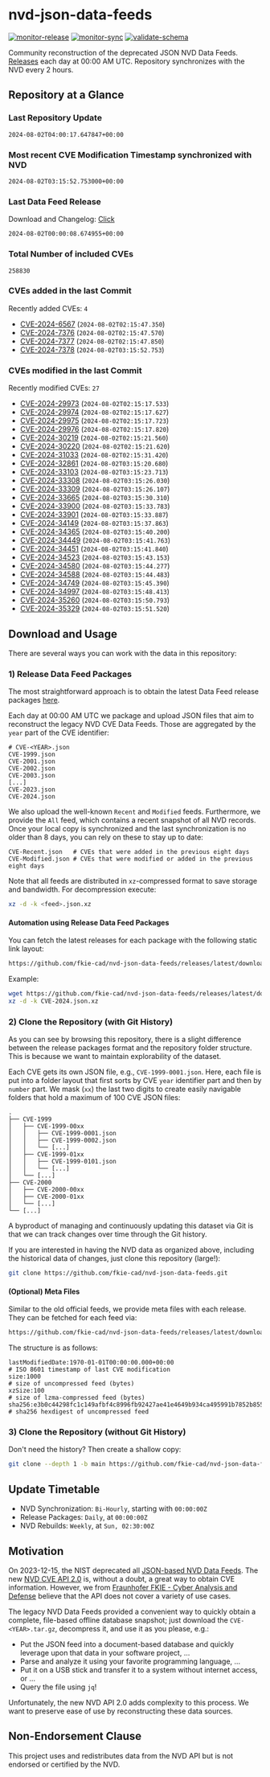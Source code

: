 # nvd-json-data-feeds

[![monitor-release](https://github.com/fkie-cad/nvd-json-data-feeds/actions/workflows/monitor_release.yml/badge.svg)](https://github.com/fkie-cad/nvd-json-data-feeds/actions/workflows/monitor_release.yml)
[![monitor-sync](https://github.com/fkie-cad/nvd-json-data-feeds/actions/workflows/monitor_sync.yml/badge.svg)](https://github.com/fkie-cad/nvd-json-data-feeds/actions/workflows/monitor_sync.yml)
[![validate-schema](https://github.com/fkie-cad/nvd-json-data-feeds/actions/workflows/validate_schema.yml/badge.svg)](https://github.com/fkie-cad/nvd-json-data-feeds/actions/workflows/validate_schema.yml)

Community reconstruction of the deprecated JSON NVD Data Feeds.
[Releases](https://github.com/fkie-cad/nvd-json-data-feeds/releases/latest) each day at 00:00 AM UTC.
Repository synchronizes with the NVD every 2 hours.

## Repository at a Glance

### Last Repository Update

```plain
2024-08-02T04:00:17.647847+00:00
```

### Most recent CVE Modification Timestamp synchronized with NVD

```plain
2024-08-02T03:15:52.753000+00:00
```

### Last Data Feed Release

Download and Changelog: [Click](https://github.com/fkie-cad/nvd-json-data-feeds/releases/latest)

```plain
2024-08-02T00:00:08.674955+00:00
```

### Total Number of included CVEs

```plain
258830
```

### CVEs added in the last Commit

Recently added CVEs: `4`

- [CVE-2024-6567](CVE-2024/CVE-2024-65xx/CVE-2024-6567.json) (`2024-08-02T02:15:47.350`)
- [CVE-2024-7376](CVE-2024/CVE-2024-73xx/CVE-2024-7376.json) (`2024-08-02T02:15:47.570`)
- [CVE-2024-7377](CVE-2024/CVE-2024-73xx/CVE-2024-7377.json) (`2024-08-02T02:15:47.850`)
- [CVE-2024-7378](CVE-2024/CVE-2024-73xx/CVE-2024-7378.json) (`2024-08-02T03:15:52.753`)


### CVEs modified in the last Commit

Recently modified CVEs: `27`

- [CVE-2024-29973](CVE-2024/CVE-2024-299xx/CVE-2024-29973.json) (`2024-08-02T02:15:17.533`)
- [CVE-2024-29974](CVE-2024/CVE-2024-299xx/CVE-2024-29974.json) (`2024-08-02T02:15:17.627`)
- [CVE-2024-29975](CVE-2024/CVE-2024-299xx/CVE-2024-29975.json) (`2024-08-02T02:15:17.723`)
- [CVE-2024-29976](CVE-2024/CVE-2024-299xx/CVE-2024-29976.json) (`2024-08-02T02:15:17.820`)
- [CVE-2024-30219](CVE-2024/CVE-2024-302xx/CVE-2024-30219.json) (`2024-08-02T02:15:21.560`)
- [CVE-2024-30220](CVE-2024/CVE-2024-302xx/CVE-2024-30220.json) (`2024-08-02T02:15:21.620`)
- [CVE-2024-31033](CVE-2024/CVE-2024-310xx/CVE-2024-31033.json) (`2024-08-02T02:15:31.420`)
- [CVE-2024-32861](CVE-2024/CVE-2024-328xx/CVE-2024-32861.json) (`2024-08-02T03:15:20.680`)
- [CVE-2024-33103](CVE-2024/CVE-2024-331xx/CVE-2024-33103.json) (`2024-08-02T03:15:23.713`)
- [CVE-2024-33308](CVE-2024/CVE-2024-333xx/CVE-2024-33308.json) (`2024-08-02T03:15:26.030`)
- [CVE-2024-33309](CVE-2024/CVE-2024-333xx/CVE-2024-33309.json) (`2024-08-02T03:15:26.107`)
- [CVE-2024-33665](CVE-2024/CVE-2024-336xx/CVE-2024-33665.json) (`2024-08-02T03:15:30.310`)
- [CVE-2024-33900](CVE-2024/CVE-2024-339xx/CVE-2024-33900.json) (`2024-08-02T03:15:33.783`)
- [CVE-2024-33901](CVE-2024/CVE-2024-339xx/CVE-2024-33901.json) (`2024-08-02T03:15:33.887`)
- [CVE-2024-34149](CVE-2024/CVE-2024-341xx/CVE-2024-34149.json) (`2024-08-02T03:15:37.863`)
- [CVE-2024-34365](CVE-2024/CVE-2024-343xx/CVE-2024-34365.json) (`2024-08-02T03:15:40.200`)
- [CVE-2024-34449](CVE-2024/CVE-2024-344xx/CVE-2024-34449.json) (`2024-08-02T03:15:41.763`)
- [CVE-2024-34451](CVE-2024/CVE-2024-344xx/CVE-2024-34451.json) (`2024-08-02T03:15:41.840`)
- [CVE-2024-34523](CVE-2024/CVE-2024-345xx/CVE-2024-34523.json) (`2024-08-02T03:15:43.153`)
- [CVE-2024-34580](CVE-2024/CVE-2024-345xx/CVE-2024-34580.json) (`2024-08-02T03:15:44.277`)
- [CVE-2024-34588](CVE-2024/CVE-2024-345xx/CVE-2024-34588.json) (`2024-08-02T03:15:44.483`)
- [CVE-2024-34749](CVE-2024/CVE-2024-347xx/CVE-2024-34749.json) (`2024-08-02T03:15:45.390`)
- [CVE-2024-34997](CVE-2024/CVE-2024-349xx/CVE-2024-34997.json) (`2024-08-02T03:15:48.413`)
- [CVE-2024-35260](CVE-2024/CVE-2024-352xx/CVE-2024-35260.json) (`2024-08-02T03:15:50.793`)
- [CVE-2024-35329](CVE-2024/CVE-2024-353xx/CVE-2024-35329.json) (`2024-08-02T03:15:51.520`)


## Download and Usage

There are several ways you can work with the data in this repository:

### 1) Release Data Feed Packages

The most straightforward approach is to obtain the latest Data Feed release packages [here](https://github.com/fkie-cad/nvd-json-data-feeds/releases/latest).

Each day at 00:00 AM UTC we package and upload JSON files that aim to reconstruct the legacy NVD CVE Data Feeds.
Those are aggregated by the `year` part of the CVE identifier:

```
# CVE-<YEAR>.json
CVE-1999.json
CVE-2001.json
CVE-2002.json
CVE-2003.json
[...]
CVE-2023.json
CVE-2024.json
```

We also upload the well-known `Recent` and `Modified` feeds.
Furthermore, we provide the `All` feed, which contains a recent snapshot of all NVD records.
Once your local copy is synchronized and the last synchronization is no older than 8 days, you can rely on these to stay up to date:

```plain
CVE-Recent.json   # CVEs that were added in the previous eight days
CVE-Modified.json # CVEs that were modified or added in the previous eight days
```

Note that all feeds are distributed in `xz`-compressed format to save storage and bandwidth.
For decompression execute:

```sh
xz -d -k <feed>.json.xz
```

#### Automation using Release Data Feed Packages

You can fetch the latest releases for each package with the following static link layout:

```sh
https://github.com/fkie-cad/nvd-json-data-feeds/releases/latest/download/CVE-<YEAR>.json.xz
```

Example:

```sh
wget https://github.com/fkie-cad/nvd-json-data-feeds/releases/latest/download/CVE-2024.json.xz
xz -d -k CVE-2024.json.xz
```

### 2) Clone the Repository (with Git History)

As you can see by browsing this repository, there is a slight difference between the release packages format and the repository folder structure.
This is because we want to maintain explorability of the dataset.

Each CVE gets its own JSON file, e.g., `CVE-1999-0001.json`.
Here, each file is put into a folder layout that first sorts by CVE `year` identifier part and then by `number` part.
We mask (`xx`) the last two digits to create easily navigable folders that hold a maximum of 100 CVE JSON files:

```plain
.
├── CVE-1999
│   ├── CVE-1999-00xx
│   │   ├── CVE-1999-0001.json
│   │   ├── CVE-1999-0002.json
│   │   └── [...]
│   ├── CVE-1999-01xx
│   │   ├── CVE-1999-0101.json
│   │   └── [...]
│   └── [...]
├── CVE-2000
│   ├── CVE-2000-00xx
│   ├── CVE-2000-01xx
│   └── [...]
└── [...]
```

A byproduct of managing and continuously updating this dataset via Git is that we can track changes over time through the Git history.

If you are interested in having the NVD data as organized above, including the historical data of changes, just clone this repository (large!):

```sh
git clone https://github.com/fkie-cad/nvd-json-data-feeds.git
```

#### (Optional) Meta Files

Similar to the old official feeds, we provide meta files with each release. They can be fetched for each feed via:

```sh
https://github.com/fkie-cad/nvd-json-data-feeds/releases/latest/download/CVE-<YEAR>.meta
```

The structure is as follows:

```plain
lastModifiedDate:1970-01-01T00:00:00.000+00:00                          # ISO 8601 timestamp of last CVE modification
size:1000                                                               # size of uncompressed feed (bytes)
xzSize:100                                                              # size of lzma-compressed feed (bytes)
sha256:e3b0c44298fc1c149afbf4c8996fb92427ae41e4649b934ca495991b7852b855 # sha256 hexdigest of uncompressed feed
```

### 3) Clone the Repository (without Git History)

Don't need the history? Then create a shallow copy:

```sh
git clone --depth 1 -b main https://github.com/fkie-cad/nvd-json-data-feeds.git
```


## Update Timetable

* NVD Synchronization: `Bi-Hourly`, starting with `00:00:00Z`
* Release Packages: `Daily`, at `00:00:00Z`
* NVD Rebuilds: `Weekly`, at `Sun, 02:30:00Z`


## Motivation

On 2023-12-15, the NIST deprecated all [JSON-based NVD Data Feeds](https://nvd.nist.gov/vuln/data-feeds#divRetirementBanner-1).
The new [NVD CVE API 2.0](https://nvd.nist.gov/developers/vulnerabilities) is, without a doubt, a great way to obtain CVE information.
However, we from [Fraunhofer FKIE - Cyber Analysis and Defense](https://www.fkie.fraunhofer.de/en/departments/cad.html) believe that the API does not cover a variety of use cases.

The legacy NVD Data Feeds provided a convenient way to quickly obtain a complete, file-based offline database snapshot; just download the `CVE-<YEAR>.tar.gz`, decompress it, and use it as you please, e.g.:

- Put the JSON feed into a document-based database and quickly leverage upon that data in your software project, ...
- Parse and analyze it using your favorite programming language, ...
- Put it on a USB stick and transfer it to a system without internet access, or ...
- Query the file using `jq`!

Unfortunately, the new NVD API 2.0 adds complexity to this process.
We want to preserve ease of use by reconstructing these data sources.

## Non-Endorsement Clause

This project uses and redistributes data from the NVD API but is not endorsed or certified by the NVD.